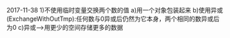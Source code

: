 2017-11-38
	1)不使用临时变量交换两个数的值
		a)用一个对象包装起来
		b)使用异或(ExchangeWithOutTmp):任何数与0异或后仍然为它本身，两个相同的数异或后为0
		c)异或-->用更少的空间存储更多的数据